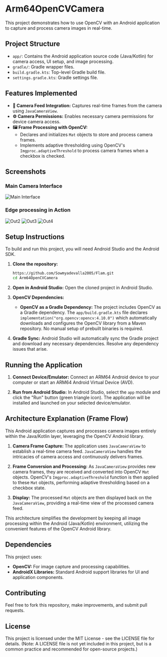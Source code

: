 # Arm64OpenCVCamera

This project demonstrates how to use OpenCV with an Android application to capture and process camera images in real-time.

## Project Structure

- `app/`: Contains the Android application source code (Java/Kotlin) for camera access, UI setup, and image processing.
- `gradle/`: Gradle wrapper files.
- `build.gradle.kts`: Top-level Gradle build file.
- `settings.gradle.kts`: Gradle settings file.

## Features Implemented

- **📸 Camera Feed Integration:** Captures real-time frames from the camera using `JavaCameraView`.
- **⚙️ Camera Permissions:** Enables necessary camera permissions for device camera access.
- **🖼️ Frame Processing with OpenCV:**
    - Declares and initializes `Mat` objects to store and process camera frames.
    - Implements adaptive thresholding using OpenCV's `Imgproc.adaptiveThreshold` to process camera frames when a checkbox is checked.

## Screenshots 


### Main Camera Interface
![Main Interface](images/1000019053.jpg)

### Edge processing in Action
![Out2](images/1000019055.jpg)
![Out3]()
![Out4]()


## Setup Instructions

To build and run this project, you will need Android Studio and the Android SDK.

1.  **Clone the repository:**

    ```bash
    https://github.com/Sowmyadevalla2005/Flam.git
    cd Arm64OpenCVCamera
    ```

2.  **Open in Android Studio:**
    Open the cloned project in Android Studio.

3.  **OpenCV Dependencies:**
    *   **OpenCV as a Gradle Dependency:** The project includes OpenCV as a Gradle dependency.
        The `app/build.gradle.kts` file declares `implementation("org.opencv:opencv:4.10.0")` which automatically downloads and configures the OpenCV library from a Maven repository. No manual setup of prebuilt binaries is required.

4.  **Gradle Sync:**
    Android Studio will automatically sync the Gradle project and download any necessary dependencies. Resolve any dependency issues that arise.

## Running the Application

1.  **Connect Device/Emulator:**
    Connect an ARM64 Android device to your computer or start an ARM64 Android Virtual Device (AVD).

2.  **Run from Android Studio:**
    In Android Studio, select the `app` module and click the "Run" button (green triangle icon). The application will be installed and launched on your selected device/emulator.

## Architecture Explanation (Frame Flow)

This Android application captures and processes camera images entirely within the Java/Kotlin layer, leveraging the OpenCV Android library.

1.  **Camera Frame Capture:**
    The application uses `JavaCameraView` to establish a real-time camera feed. `JavaCameraView` handles the intricacies of camera access and continuously delivers frames.

2.  **Frame Conversion and Processing:**
    As `JavaCameraView` provides new camera frames, they are received and converted into OpenCV `Mat` objects. OpenCV's `Imgproc.adaptiveThreshold` function is then applied to these `Mat` objects, performing adaptive thresholding based on a checkbox state.

3.  **Display:**
    The processed `Mat` objects are then displayed back on the `JavaCameraView`, providing a real-time view of the processed camera feed.

This architecture simplifies the development by keeping all image processing within the Android (Java/Kotlin) environment, utilizing the convenient features of the OpenCV Android library.

## Dependencies

This project uses:

-   **OpenCV:** For image capture and processing capabilities.
-   **AndroidX Libraries:** Standard Android support libraries for UI and application components.

## Contributing

Feel free to fork this repository, make improvements, and submit pull requests.

## License

This project is licensed under the MIT License - see the LICENSE file for details. (Note: A LICENSE file is not yet included in this project, but is a common practice and recommended for open-source projects.) 
